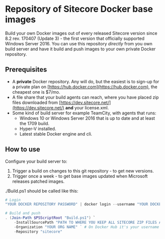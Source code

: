 # Repository of Sitecore Docker base images

Build your own Docker images out of every released Sitecore version since 8.2 rev. 170407 (Update 3) - the first version that officially supported Windows Server 2016. You can use this repository *directly* from you own build server and have it build and push images to your own private Docker repository.

## Prerequisites

* A **private** Docker repository. Any will do, but the easiest is to sign-up for a private plan on [https://hub.docker.com](https://hub.docker.com), the cheapest one is $7/mo.
* A file share that your build agents can reach, where you have placed zip files downloaded from [https://dev.sitecore.net/](https://dev.sitecore.net/) **and** your license.xml.
* Some kind of build server for example TeamCity, with agents that runs:
  * Windows 10 or Windows Server 2016 that is up to date and at least the 1709 build.
  * Hyper-V installed.
  * Latest stable Docker engine and cli.

## How to use

Configure your build server to:

1. Trigger a build on changes to this git repository - to get new versions.
1. Trigger once a week - to get base images updated when Microsoft releases patched images.

./Build.ps1 should be called like this:

````PowerShell
# Login
"YOUR DOCKER REPOSITORY PASSWORD" | docker login --username "YOUR DOCKER REPOSITORY USERNAME" --password-stdin

# Build and push
. (Join-Path $PSScriptRoot "Build.ps1") `
    -InstallSourcePath "PATH TO WHERE YOU KEEP ALL SITECORE ZIP FILES AND LICENSE.XML" `
    -Organization "YOUR ORG NAME" ` # On Docker Hub it's your username unless you create an organization
    -Repository "sitecore"
````
